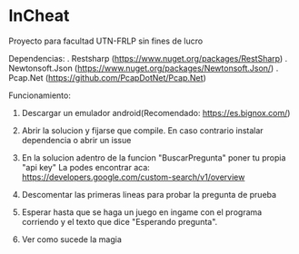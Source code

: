 # InCheat
Proyecto para facultad UTN-FRLP sin fines de lucro

Dependencias:
. Restsharp (https://www.nuget.org/packages/RestSharp)
. Newtonsoft.Json (https://www.nuget.org/packages/Newtonsoft.Json/)
. Pcap.Net (https://github.com/PcapDotNet/Pcap.Net)

Funcionamiento:

1. Descargar un emulador android(Recomendado: https://es.bignox.com/)

2. Abrir la solucion y fijarse que compile. En caso contrario instalar dependencia o abrir un issue

3. En la solucion adentro de la funcion "BuscarPregunta" poner tu propia "api key"
   La podes encontrar aca: https://developers.google.com/custom-search/v1/overview
   
  4. Descomentar las primeras lineas para probar la pregunta de prueba

  5. Esperar hasta que se haga un juego en ingame con el programa corriendo y el texto que dice "Esperando pregunta".

  6. Ver como sucede la magia
